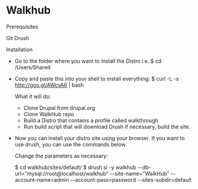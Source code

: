 Walkhub
=======

Prerequisites

Git
Drush

Installation

  - Go to the folder where you want to install the Distro i.e.
    $ cd /Users/Shared

  - Copy and paste this into your shell to install everything:
    $ curl -L -s http://goo.gl/AWcyA6 | bash
  
    What it will do:
    - Clone Drupal from drupal.org
    - Clone WalkHub repo
    - Build a Distro that contains a profile called walkthrough
    - Run build script that will download Drush if necessary, build the site.
    
  - Now you can install your distro site using your browser. If you want to use drush, you can use the commands below. 
    
    Change the parameters as necessary:
    
    $ cd walkhub/sites/default/
    $ drush si -y walkhub --db-url="mysql://root@localhost/walkhub" --site-name="WalkHub" --account-name=admin --account-pass=password --sites-subdir=default

